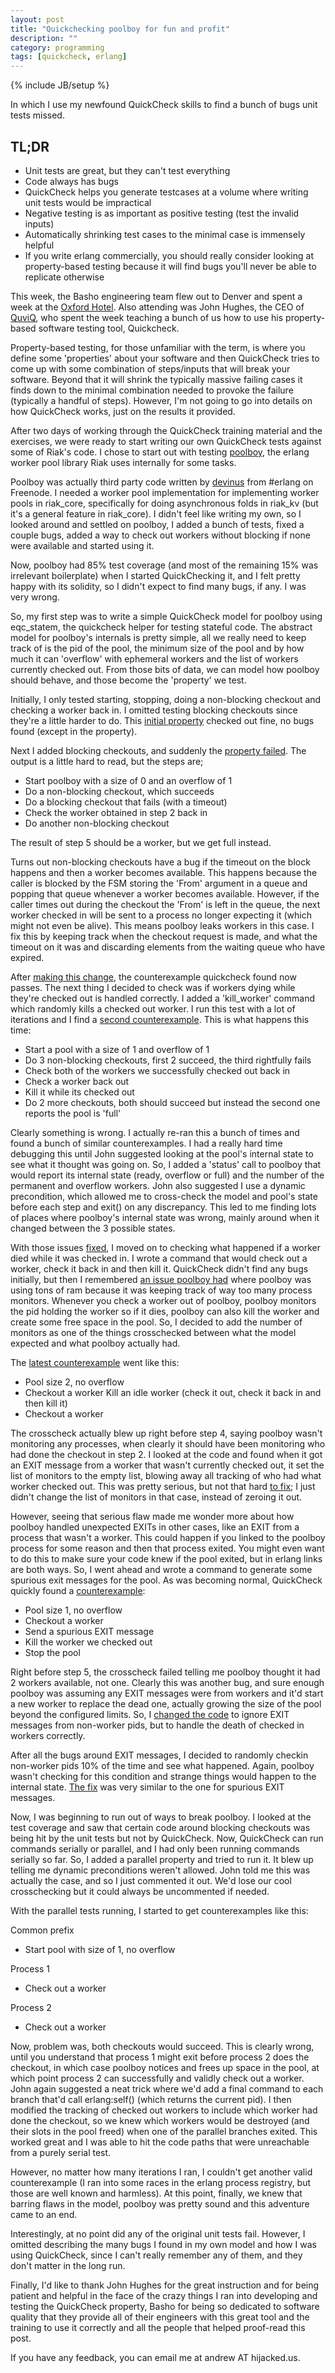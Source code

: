 ```yaml
---
layout: post
title: "Quickchecking poolboy for fun and profit"
description: ""
category: programming
tags: [quickcheck, erlang]
---
```

{% include JB/setup %}

 In which I use my newfound QuickCheck skills to find a bunch of bugs unit tests missed.

TL;DR
-----

 * Unit tests are great, but they can't test everything
 * Code always has bugs
 * QuickCheck helps you generate testcases at a volume where writing unit tests would be impractical
 * Negative testing is as important as positive testing (test the invalid inputs)
 * Automatically shrinking test cases to the minimal case is immensely helpful
 * If you write erlang commercially, you should really consider looking at property-based testing because it will find bugs you'll never be able to replicate otherwise

This week, the Basho engineering team flew out to Denver and spent a week at
the [Oxford Hotel](http://www.theoxfordhotel.com). Also attending was John Hughes, the CEO of [QuviQ](http://www.quviq.com/), who spent
the week teaching a bunch of us how to use his property-based software testing
tool, Quickcheck.

Property-based testing, for those unfamiliar with the term, is where you define
some 'properties' about your software and then QuickCheck tries to come up with
some combination of steps/inputs that will break your software. Beyond that it
will shrink the typically massive failing cases it finds down to the minimal
combination needed to provoke the failure (typically a handful of steps).
However, I'm not going to go into details on how QuickCheck works, just on the
results it provided.

After two days of working through the QuickCheck training material and the
exercises, we were ready to start writing our own QuickCheck tests against some
of Riak's code. I chose to start out with testing [poolboy](https://github.com/devinus/poolboy), the erlang worker
pool library Riak uses internally for some tasks.

Poolboy was actually third party code written by [devinus](https://github.com/devinus) from #erlang on
Freenode. I needed a worker pool implementation for implementing worker pools
in riak_core, specifically for doing asynchronous folds in riak_kv (but it's a
general feature in riak_core). I didn't feel like writing my own, so I looked
around and settled on poolboy, I added a bunch of tests, fixed a couple bugs,
added a way to check out workers without blocking if none were available and
started using it. 

Now, poolboy had 85% test coverage (and most of the remaining 15% was
irrelevant boilerplate) when I started QuickChecking it, and I felt pretty
happy with its solidity, so I didn't expect to find many bugs, if any. I was
very wrong.

So, my first step was to write a simple QuickCheck model for poolboy using
eqc_statem, the quickcheck helper for testing stateful code. The abstract model
for poolboy's internals is pretty simple, all we really need to keep track of
is the pid of the pool, the minimum size of the pool and by how much it can
'overflow' with ephemeral workers and the list of workers currently checked
out. From those bits of data, we can model how poolboy should behave, and those
become the 'property' we test.

Initially, I only tested starting, stopping, doing a non-blocking checkout and
checking a worker back in. I omitted testing blocking checkouts since they're a
little harder to do. This [initial property](https://github.com/basho/poolboy/blob/44a816ef7c04759ba5a6c66932563e07d5675ae3/test/poolboy_eqc.erl) checked out fine, no bugs found
(except in the property).

Next I added blocking checkouts, and suddenly the [property failed](https://gist.github.com/f12a33b261f18f931014#file_counterexample+1). The output
is a little hard to read, but the steps are;

 * Start poolboy with a size of 0 and an overflow of 1
 * Do a non-blocking checkout, which succeeds
 * Do a blocking checkout that fails (with a timeout)
 * Check the worker obtained in step 2 back in
 * Do another non-blocking checkout

The result of step 5 should be a worker, but we get full instead.
 
Turns out non-blocking checkouts have a bug if the timeout on the block happens
and then a worker becomes available. This happens because the caller is blocked
by the FSM storing the 'From' argument in a queue and popping that queue
whenever a worker becomes available. However, if the caller times out during
the checkout the 'From' is left in the queue, the next worker checked in will
be sent to a process no longer expecting it (which might not even be alive).
This means poolboy leaks workers in this case. I fix this by keeping track when
the checkout request is made, and what the timeout on it was and discarding
elements from the waiting queue who have expired.

After [making this change](https://github.com/basho/poolboy/commit/6a53f06f8f09ae1022bc8bac6c2196688c03d8c8), the counterexample quickcheck found now passes. The
next thing I decided to check was if workers dying while they're checked out is
handled correctly. I added a 'kill_worker' command which randomly kills a
checked out worker. I run this test with a lot of iterations and I find a
[second counterexample](https://gist.github.com/f12a33b261f18f931014#file_counterexample+2). This is what happens this time:

 * Start a pool with a size of 1 and overflow of 1
 * Do 3 non-blocking checkouts, first 2 succeed, the third rightfully fails
 * Check both of the workers we successfully checked out back in
 * Check a worker back out
* Kill it while its checked out
* Do 2 more checkouts, both should succeed but instead the second one reports the pool is 'full'

Clearly something is wrong. I actually re-ran this a bunch of times and found a
bunch of similar counterexamples. I had a really hard time debugging this until
John suggested looking at the pool's internal state to see what it thought was
going on. So, I added a 'status' call to poolboy that would report its internal
state (ready, overflow or full) and the number of the permanent and overflow
workers. John also suggested I use a dynamic precondition, which allowed me to
cross-check the model and pool's state before each step and exit() on any
discrepancy. This led to me finding lots of places where poolboy's internal
state was wrong, mainly around when it changed between the 3 possible states.

With those issues [fixed](https://github.com/basho/poolboy/commit/c2ba14ccd5dc6dc882d43db7d3190b94f033b185), I moved on to checking what happened if a worker died
while it was checked in. I wrote a command that would check out a worker, check
it back in and then kill it. QuickCheck didn't find any bugs initially, but
then I remembered [an issue poolboy had](https://github.com/devinus/poolboy/pull/4) where poolboy was using tons of ram
because it was keeping track of way too many process monitors. Whenever you
check a worker out of poolboy, poolboy monitors the pid holding the worker so
if it dies, poolboy can also kill the worker and create some free space in the
pool. So, I decided to add the number of monitors as one of the things
crosschecked between what the model expected and what poolboy actually had.

The [latest counterexample](https://gist.github.com/f12a33b261f18f931014#file_counterexample+3) went like this:

 * Pool size 2, no overflow
 * Checkout a worker Kill an idle worker (check it out, check it back in and then kill it)
 * Checkout a worker

The crosscheck actually blew up right before step 4, saying poolboy wasn't
monitoring any processes, when clearly it should have been monitoring who had
done the checkout in step 2. I looked at the code and found when it got an EXIT
message from a worker that wasn't currently checked out, it set the list of
monitors to the empty list, blowing away all tracking of who had what worker
checked out. This was pretty serious, but not that hard [to fix](https://github.com/basho/poolboy/commit/eacf28f164fc7a72af3d33a83ccc4e9c71019187); I just didn't
change the list of monitors in that case, instead of zeroing it out.

However, seeing that serious flaw made me wonder more about how poolboy handled
unexpected EXITs in other cases, like an EXIT from a process that wasn't a
worker. This could happen if you linked to the poolboy process for some reason
and then that process exited. You might even want to do this to make sure your
code knew if the pool exited, but in erlang links are both ways. So, I went
ahead and wrote a command to generate some spurious exit messages for the pool.
As was becoming normal, QuickCheck quickly found a [counterexample](https://gist.github.com/f12a33b261f18f931014#file_counterexample+4):

 * Pool size 1, no overflow
 * Checkout a worker
 * Send a spurious EXIT message
 * Kill the worker we checked out
 * Stop the pool

Right before step 5, the crosscheck failed telling me poolboy thought it had 2
workers available, not one. Clearly this was another bug, and sure enough
poolboy was assuming any EXIT messages were from workers and it'd start a new
worker to replace the dead one, actually growing the size of the pool beyond
the configured limits. So, I [changed the code](https://github.com/basho/poolboy/commit/e964cc52e6dbda45d7fdcddf76836a2d5703b042) to ignore EXIT messages from
non-worker pids, but to handle the death of checked in workers correctly.

After all the bugs around EXIT messages, I decided to randomly checkin
non-worker pids 10% of the time and see what happened. Again, poolboy wasn't
checking for this condition and strange things would happen to the internal
state. [The fix](https://github.com/basho/poolboy/commit/e6af0b6a65cc8405e17b71626cfd81fe3311882f) was very similar to the one for spurious EXIT messages.

Now, I was beginning to run out of ways to break poolboy. I looked at the test
coverage and saw that certain code around blocking checkouts was being hit by
the unit tests but not by QuickCheck. Now, QuickCheck can run commands serially
or parallel, and I had only been running commands serially so far. So, I added
a parallel property and tried to run it. It blew up telling me dynamic
preconditions weren't allowed. John told me this was actually the case, and so
I just commented it out. We'd lose our cool crosschecking but it could always
be uncommented if needed.

With the parallel tests running, I started to get counterexamples like this:

Common prefix

 * Start pool with size of 1, no overflow

Process 1

 * Check out a worker

Process 2

 * Check out a worker

Now, problem was, both checkouts would succeed. This is clearly wrong, until
you understand that process 1 might exit before process 2 does the checkout, in
which case poolboy notices and frees up space in the pool, at which point
process 2 can successfully and validly check out a worker. John again suggested
a neat trick where we'd add a final command to each branch that'd call
erlang:self() (which returns the current pid). I then modified the tracking of
checked out workers to include which worker had done the checkout, so we knew
which workers would be destroyed (and their slots in the pool freed) when one
of the parallel branches exited. This worked great and I was able to hit the
code paths that were unreachable from a purely serial test.

However, no matter how many iterations I ran, I couldn't get another valid
counterexample (I ran into some races in the erlang process registry, but those
are well known and harmless). At this point, finally, we knew that barring
flaws in the model, poolboy was pretty sound and this adventure came to an end.

Interestingly, at no point did any of the original unit tests fail. However, I
omitted describing the many bugs I found in my own model and how I was using
QuickCheck, since I can't really remember any of them, and they don't matter in
the long run.

Finally, I'd like to thank John Hughes for the great instruction and for being
patient and helpful in the face of the crazy things I ran into developing and
testing the QuickCheck property, Basho for being so dedicated to software
quality that they provide all of their engineers with this great tool and the
training to use it correctly and all the people that helped proof-read this
post.

If you have any feedback, you can email me at andrew AT hijacked.us.

